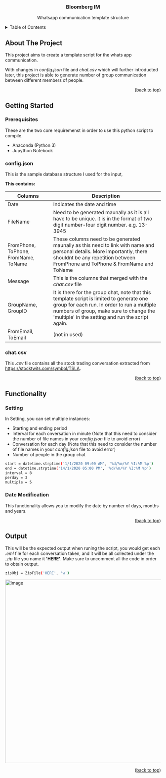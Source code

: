 <!-- Improved compatibility of back to top link: See: https://github.com/othneildrew/Best-README-Template/pull/73 -->
<a name="readme-top"></a>
<!--
*** Thanks for checking out the Best-README-Template. If you have a suggestion
*** that would make this better, please fork the repo and create a pull request
*** or simply open an issue with the tag "enhancement".
*** Don't forget to give the project a star!
*** Thanks again! Now go create something AMAZING! :D
-->



<!-- PROJECT SHIELDS -->
<!--
*** I'm using markdown "reference style" links for readability.
*** Reference links are enclosed in brackets [ ] instead of parentheses ( ).
*** See the bottom of this document for the declaration of the reference variables
*** for contributors-url, forks-url, etc. This is an optional, concise syntax you may use.
*** https://www.markdownguide.org/basic-syntax/#reference-style-links
-->



<div align="center">
  <h3 align="center">Bloomberg IM</h3>

  <p align="center">
    Whatsapp communication template structure
    <br />
  </p>
</div>



<!-- TABLE OF CONTENTS -->
<details>
  <summary>Table of Contents</summary>
  <ol>
    <li>
      <a href="#about-the-project">About The Project</a>
      <ul>
      </ul>
    </li>
    <li><a href="#getting-started">Getting Started</a></li>
    <li><a href="#functionality">Functionality</a></li>
    <li><a href="#output">Output</a></li>
  </ol>
</details>



<!-- ABOUT THE PROJECT -->
## About The Project

This project aims to create a template script for the whats app communication.

With changes in _config.json_ file and _chat.csv_ which will further introducted later, this project is able to generate number of group communication between different members of people.


<p align="right">(<a href="#readme-top">back to top</a>)</p>




<!-- GETTING STARTED -->
## Getting Started

<!-- Prerequisites -->
### Prerequisites

These are the two core requiremenst in order to use this python script to compile.

* Anaconda (Python 3)
* Jupython Notebook

<!-- config.json -->
### config.json

This is the sample database structure I used for the input, 

**This contains:**


| Columns       | Description   |
| ------------- | ------------- |
| Date          | Indicates the date and time  |
| FileName      | Need to be generated maunally as it is all have to be unique. it is in the format of two digit number-four digit number. e.g. 13-3945  |
| FromPhone, ToPhone, FromName, ToName | These columns need to be generated maunally as this need to link with name and personal details. More importantly, there shouldnt be any repetition between FromPhone and ToPhone & FromName and ToName |
| Message       | This is the columns that merged with the _chat.csv_ file  |
| GroupName, GroupID  | It is there for the group chat, note that this template script is limited to generate one group for each run. In order to run a multiple numbers of group, make sure to change the 'multiple' in the setting and run the script again. |
| FromEmail, ToEmail | (not in used)  |

<!-- chat.csv -->
### chat.csv

This _.csv_ file contains all the stock trading conversation extracted from https://stocktwits.com/symbol/TSLA.

<p align="right">(<a href="#readme-top">back to top</a>)</p>


<!-- Functionality -->
## Functionality

### Setting

In Setting, you can set multiple instances:
  * Starting and ending period
  * Interval for each onversation in minute (Note that this need to consider the number of file names in your _config.json_ file to avoid error)
  * Conversation for each day (Note that this need to consider the number of file names in your _config.json_ file to avoid error)
  * Number of people in the group chat


```sh
start = datetime.strptime('1/1/2020 09:00 AM', '%d/%m/%Y %I:%M %p')
end = datetime.strptime('14/1/2020 05:00 PM', '%d/%m/%Y %I:%M %p')
interval = 8
perday = 3
multiple = 5
  ```

### Date Modification

This functionality allows you to modify the date by number of days, months and years. 


<p align="right">(<a href="#readme-top">back to top</a>)</p>



<!-- Output -->
## Output

This will be the expected output when runing the script, you would get each _.eml_ file for each conversation taken, and it will be all collected under the _.zip_ file you name it **'HERE'**. Make sure to uncomment all the code in order to obtain output.
  ```sh
  zipObj = ZipFile('HERE', 'w')
  ```

<img width="592" alt="image" src="https://user-images.githubusercontent.com/61008377/193235593-b9a68a10-44f0-4b38-a15d-3361dbf7ba27.png">


<p align="right">(<a href="#readme-top">back to top</a>)</p>



